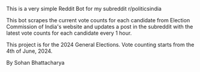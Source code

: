 This is a very simple Reddit Bot for my subreddit r/politicsindia

This bot scrapes the current vote counts for each candidate from Election Commission of India's website and updates a post in the subreddit with the latest vote counts for each candidate every 1 hour.


This project is for the 2024 General Elections. Vote counting starts from the 4th of June, 2024.


By Sohan Bhattacharya
